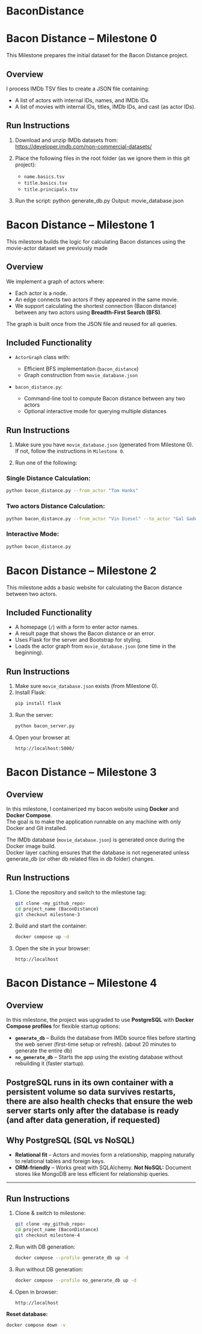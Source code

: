 # BaconDistance

# Bacon Distance – Milestone 0

This Milestone prepares the initial dataset for the Bacon Distance project.

## Overview
I process IMDb TSV files to create a JSON file containing:

- A list of actors with internal IDs, names, and IMDb IDs.
- A list of movies with internal IDs, titles, IMDb IDs, and cast (as actor IDs).

## Run Instructions

1. Download and unzip IMDb datasets from:  
   https://developer.imdb.com/non-commercial-datasets/

2. Place the following files in the root folder (as we ignore them in this git project):
   - `name.basics.tsv`
   - `title.basics.tsv`
   - `title.principals.tsv`

3. Run the script:
    python generate_db.py
    Output: movie_database.json

# Bacon Distance – Milestone 1

This milestone builds the logic for calculating Bacon distances using the movie-actor dataset we previously made

## Overview

We implement a graph of actors where:

- Each actor is a node.
- An edge connects two actors if they appeared in the same movie.
- We support calculating the shortest connection (Bacon distance) between any two actors using **Breadth-First Search (BFS)**.

The graph is built once from the JSON file and reused for all queries.

## Included Functionality

- `ActorGraph` class with:
  - Efficient BFS implementation (`bacon_distance`)
  - Graph construction from `movie_database.json`

- `bacon_distance.py`:
  - Command-line tool to compute Bacon distance between any two actors
  - Optional interactive mode for querying multiple distances

## Run Instructions

1. Make sure you have `movie_database.json` (generated from Milestone 0).
   If not, follow the instructions in `Milestone 0`.

2. Run one of the following:

### Single Distance Calculation:

```bash
python bacon_distance.py --from_actor "Tom Hanks"
```

### Two actors Distance Calculation:
```bash
python bacon_distance.py --from_actor "Vin Diesel" --to_actor "Gal Gadot"
```

### Interactive Mode:
```bash
python bacon_distance.py
```

# Bacon Distance – Milestone 2

This milestone adds a basic website for calculating the Bacon distance between two actors.

## Included Functionality

- A homepage (`/`) with a form to enter actor names.
- A result page that shows the Bacon distance or an error.
- Uses Flask for the server and Bootstrap for styling.
- Loads the actor graph from `movie_database.json` (one time in the beginning).

## Run Instructions

1. Make sure `movie_database.json` exists (from Milestone 0).
2. Install Flask:
   ```bash
   pip install flask
   ```
3. Run the server:
   ```bash
   python bacon_server.py
   ```
4. Open your browser at:
   ```
   http://localhost:5000/
   ```

# Bacon Distance – Milestone 3

## Overview
In this milestone, I containerized my bacon website using **Docker** and **Docker Compose**.  
The goal is to make the application runnable on any machine with only Docker and Git installed.

The IMDb database (`movie_database.json`) is generated once during the Docker image build.  
Docker layer caching ensures that the database is not regenerated unless generate_db (or other db related files in db folder) changes.

## Run Instructions
1. Clone the repository and switch to the milestone tag:
    ```bash
    git clone <my_github_repo>
    cd project_name (BaconDistance)
    git checkout milestone-3
    ```
2. Build and start the container:
    ```bash
    docker compose up -d
    ```
3. Open the site in your browser:
    ```
    http://localhost
    ```

# Bacon Distance – Milestone 4

## Overview
In this milestone, the project was upgraded to use **PostgreSQL** with **Docker Compose profiles** for flexible startup options:  
- **`generate_db`** – Builds the database from IMDb source files before starting the web server (first-time setup or refresh).  (about 20 minutes to generate the entire db)
- **`no_generate_db`** – Starts the app using the existing database without rebuilding it (faster startup).  

PostgreSQL runs in its own container with a persistent volume so data survives restarts, there are also health checks that ensure the web server starts only after the database is ready (and after data generation, if requested)
---
## Why PostgreSQL (SQL vs NoSQL)
- **Relational fit** – Actors and movies form a relationship, mapping naturally to relational tables and foreign keys.
- **ORM-friendly** – Works great with SQLAlchemy. 
**Not NoSQL:** Document stores like MongoDB are less efficient for relationship queries.  
---

## Run Instructions

1. Clone & switch to milestone:
   ```bash
   git clone <my_github_repo>
   cd project_name (BaconDistance)
   git checkout milestone-4
   ```
2. Run with DB generation:
   ```bash
   docker compose --profile generate_db up -d
   ```
2. Run without DB generation:
   ```bash
   docker compose --profile no_generate_db up -d
   ```
3. Open in browser:
   ```
   http://localhost
   ```
**Reset database:**
```bash
docker compose down -v
```
